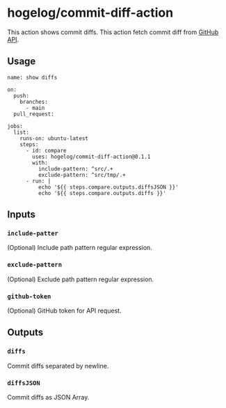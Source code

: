 # hogelog/commit-diff-action
This action shows commit diffs.
This action fetch commit diff from [GitHub API](https://docs.github.com/en/rest/commits/commits#compare-two-commits).

## Usage
```
name: show diffs

on:
  push:
    branches:
      - main
  pull_request:

jobs:
  list:
    runs-on: ubuntu-latest
    steps:
      - id: compare
        uses: hogelog/commit-diff-action@0.1.1
        with:
          include-pattern: ^src/.+
          exclude-pattern: ^src/tmp/.+
      - run: |
          echo '${{ steps.compare.outputs.diffsJSON }}'
          echo '${{ steps.compare.outputs.diffs }}'
```

## Inputs

### `include-patter`

(Optional) Include path pattern regular expression.

### `exclude-pattern`

(Optional) Exclude path pattern regular expression.

### `github-token`

(Optional) GitHub token for API request.

## Outputs

### `diffs`

Commit diffs separated by newline.

### `diffsJSON`

Commit diffs as JSON Array.
